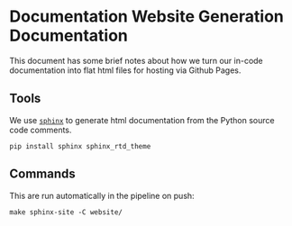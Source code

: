 # Documentation Website Generation Documentation

This document has some brief notes about how we turn our in-code documentation into flat html files for hosting via Github Pages.

## Tools

We use [`sphinx`](https://www.sphinx-doc.org/en/master/) to generate html documentation from the Python source code comments.

```
pip install sphinx sphinx_rtd_theme
```

## Commands

This are run automatically in the pipeline on push:

```
make sphinx-site -C website/
```
